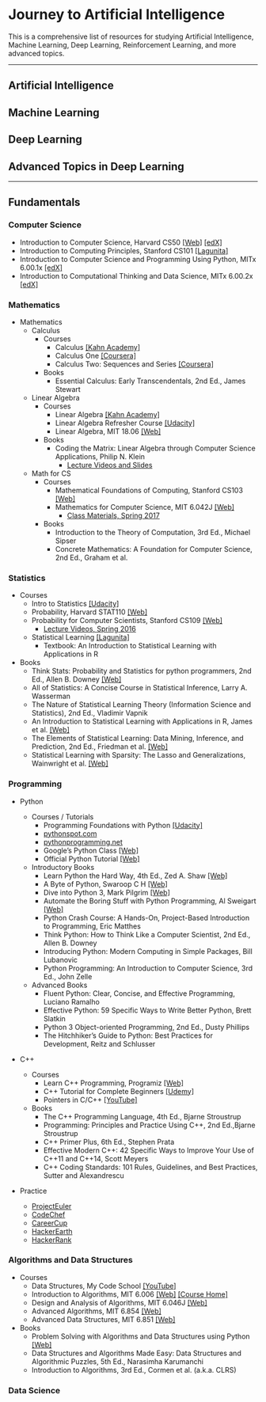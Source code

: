 # Journey to Artificial Intelligence
This is a comprehensive list of resources for studying Artificial Intelligence, Machine Learning, Deep Learning, Reinforcement Learning, and more advanced topics.

---

## Artificial Intelligence

## Machine Learning

## Deep Learning

## Advanced Topics in Deep Learning

---

## Fundamentals

### Computer Science
- Introduction to Computer Science, Harvard CS50 [[Web]](https://cs50.harvard.edu/)  [[edX]](https://www.edx.org/course/introduction-computer-science-harvardx-cs50x)
- Introduction to Computing Principles, Stanford CS101 [[Lagunita]](https://lagunita.stanford.edu/courses/Engineering/CS101/Summer2014/about)
- Introduction to Computer Science and Programming Using Python, MITx 6.00.1x [[edX]](https://www.edx.org/course/introduction-computer-science-mitx-6-00-1x-10)
- Introduction to Computational Thinking and Data Science, MITx 6.00.2x [[edX]](https://www.edx.org/course/introduction-computational-thinking-data-mitx-6-00-2x-5)

### Mathematics
- Mathematics
  - Calculus
    - Courses
      - Calculus [[Kahn Academy]](https://www.khanacademy.org/math/calculus-home)
      - Calculus One [[Coursera]](https://www.coursera.org/learn/calculus1)
      - Calculus Two: Sequences and Series [[Coursera]](https://www.coursera.org/learn/advanced-calculus)
    - Books
      - Essential Calculus: Early Transcendentals, 2nd Ed., James Stewart
  - Linear Algebra
    - Courses
      - Linear Algebra [[Kahn Academy]](https://www.khanacademy.org/math/linear-algebra)
      - Linear Algebra Refresher Course [[Udacity]](https://www.udacity.com/course/linear-algebra-refresher-course--ud953)
      - Linear Algebra, MIT 18.06 [[Web]](https://ocw.mit.edu/courses/mathematics/18-06-linear-algebra-spring-2010/)
    - Books
      - Coding the Matrix: Linear Algebra through Computer Science Applications, Philip N. Klein
        - [Lecture Videos and Slides](http://cs.brown.edu/courses/cs053/current/index.htm)
  - Math for CS
    - Courses
      - Mathematical Foundations of Computing, Stanford CS103 [[Web]](http://web.stanford.edu/class/cs103/)
      - Mathematics for Computer Science, MIT 6.042J [[Web]](https://ocw.mit.edu/courses/electrical-engineering-and-computer-science/6-042j-mathematics-for-computer-science-spring-2015/index.htm)
        - [Class Materials, Spring 2017](https://learning-modules.mit.edu/materials/index.html?uuid=/course/6/sp17/6.042#materials)
    - Books
      - Introduction to the Theory of Computation, 3rd Ed., Michael Sipser
      - Concrete Mathematics: A Foundation for Computer Science, 2nd Ed., Graham et al.

### Statistics
- Courses
  - Intro to Statistics [[Udacity]](https://www.udacity.com/course/intro-to-statistics--st101)
  - Probability, Harvard STAT110 [[Web]](http://projects.iq.harvard.edu/stat110)
  - Probability for Computer Scientists, Stanford CS109 [[Web]](http://web.stanford.edu/class/cs109/)
    - [Lecture Videos, Spring 2016](http://web.stanford.edu/class/archive/cs/cs109/cs109.1166//handouts/overview.html)
  - Statistical Learning [[Lagunita]](https://lagunita.stanford.edu/courses/HumanitiesScience/StatLearning/Winter2014/about)
    - Textbook: An Introduction to Statistical Learning with Applications in R
- Books
  - Think Stats: Probability and Statistics for python programmers, 2nd Ed., Allen B. Downey [[Web]](http://greenteapress.com/wp/think-stats-2e/)
  - All of Statistics: A Concise Course in Statistical Inference, Larry A. Wasserman
  - The Nature of Statistical Learning Theory (Information Science and Statistics), 2nd Ed., Vladimir Vapnik
  - An Introduction to Statistical Learning with Applications in R, James et al. [[Web]](http://www-bcf.usc.edu/~gareth/ISL/)
  - The Elements of Statistical Learning: Data Mining, Inference, and Prediction, 2nd Ed., Friedman et al. [[Web]](http://statweb.stanford.edu/~tibs/ElemStatLearn/)
  - Statistical Learning with Sparsity: The Lasso and Generalizations, Wainwright et al. [[Web]](http://web.stanford.edu/~hastie/StatLearnSparsity/)

### Programming
- Python
  - Courses / Tutorials
    - Programming Foundations with Python [[Udacity]](https://www.udacity.com/course/programming-foundations-with-python--ud036)
    - [pythonspot.com](https://pythonspot.com/)
    - [pythonprogramming.net](https://pythonprogramming.net)
    - Google’s Python Class [[Web]](https://developers.google.com/edu/python/)
    - Official Python Tutorial [[Web]](https://docs.python.org/3/)
  - Introductory Books
    - Learn Python the Hard Way, 4th Ed., Zed A. Shaw [[Web]](https://learnpythonthehardway.org/python3/)
    - A Byte of Python, Swaroop C H [[Web]](https://python.swaroopch.com/)
    - Dive into Python 3, Mark Pilgrim [[Web]](http://www.diveintopython3.net/)
    - Automate the Boring Stuff with Python Programming, Al Sweigart [[Web]](https://automatetheboringstuff.com/)
    - Python Crash Course: A Hands-On, Project-Based Introduction to Programming, Eric Matthes
    - Think Python: How to Think Like a Computer Scientist, 2nd Ed., Allen B. Downey
    - Introducing Python: Modern Computing in Simple Packages, Bill Lubanovic
    - Python Programming: An Introduction to Computer Science, 3rd Ed., John Zelle
  - Advanced Books
    - Fluent Python: Clear, Concise, and Effective Programming, Luciano Ramalho
    - Effective Python: 59 Specific Ways to Write Better Python, Brett Slatkin
    - Python 3 Object-oriented Programming, 2nd Ed., Dusty Phillips
    - The Hitchhiker’s Guide to Python: Best Practices for Development, Reitz and Schlusser
- C++
  - Courses
    - Learn C++ Programming, Programiz [[Web]](https://www.programiz.com/cpp-programming)
    - C++ Tutorial for Complete Beginners [[Udemy]](https://www.udemy.com/free-learn-c-tutorial-beginners/)
    - Pointers in C/C++ [[YouTube]](https://www.youtube.com/playlist?list=PL2_aWCzGMAwLZp6LMUKI3cc7pgGsasm2_)
  - Books
    - The C++ Programming Language, 4th Ed., Bjarne Stroustrup
    - Programming: Principles and Practice Using C++, 2nd Ed.,Bjarne Stroustrup
    - C++ Primer Plus, 6th Ed., Stephen Prata
    - Effective Modern C++: 42 Specific Ways to Improve Your Use of C++11 and C++14, Scott Meyers
    - C++ Coding Standards: 101 Rules, Guidelines, and Best Practices, Sutter and Alexandrescu

- Practice
  - [ProjectEuler](https://projecteuler.net/)
  - [CodeChef](https://www.codechef.com/)
  - [CareerCup](https://www.careercup.com/)
  - [HackerEarth](https://www.hackerearth.com/)
  - [HackerRank](https://www.hackerrank.com/)

### Algorithms and Data Structures
  - Courses
    - Data Structures, My Code School [[YouTube]](https://www.youtube.com/playlist?list=PL2_aWCzGMAwI3W_JlcBbtYTwiQSsOTa6P)
    - Introduction to Algorithms, MIT 6.006 [[Web]](http://ocw.mit.edu/courses/electrical-engineering-and-computer-science/6-006-introduction-to-algorithms-fall-2011/) [[Course Home]](https://courses.csail.mit.edu/6.006/fall11/)
    - Design and Analysis of Algorithms, MIT 6.046J [[Web]](http://ocw.mit.edu/courses/electrical-engineering-and-computer-science/6-046j-design-and-analysis-of-algorithms-spring-2015/)
    - Advanced Algorithms, MIT 6.854 [[Web]](http://people.csail.mit.edu/moitra/854.html)
    - Advanced Data Structures, MIT 6.851 [[Web]](https://courses.csail.mit.edu/6.851/spring14/)
  - Books
    - Problem Solving with Algorithms and Data Structures using Python [[Web]](http://interactivepython.org/courselib/static/pythonds/index.html)
    - Data Structures and Algorithms Made Easy: Data Structures and Algorithmic Puzzles, 5th Ed., Narasimha Karumanchi
    - Introduction to Algorithms, 3rd Ed., Cormen et al. (a.k.a. CLRS)

### Data Science
